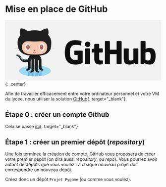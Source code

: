 # Mise en place de GitHub
![image](data/logogit.png){: .center}


Afin de travailler efficacement entre votre ordinateur personnel et votre VM du lycée, nous utiliser la solution [GitHub](https://fr.wikipedia.org/wiki/GitHub){. target="_blank"}.

## Étape 0 : créer un compte Github

Cela se passe [ici](https://github.com/signup){. target="_blank"}

## Étape 1 : créer un premier dépôt (*repository*)
Une fois terminée la création de compte, GitHub vous proposera de créer votre premier dépôt (on dira aussi *repository*, ou *repo*). Vous pourrez avoir autant de dépôts que vous voulez : à chaque nouveau projet doit correspondre un nouveau dépôt.

Créez donc un dépôt ```Projet Pygame``` (ou comme vous voulez).